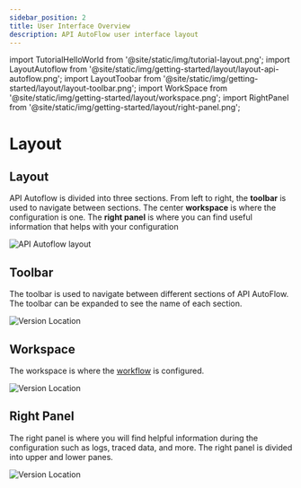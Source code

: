 ```yaml
---
sidebar_position: 2
title: User Interface Overview
description: API AutoFlow user interface layout
---
```


import TutorialHelloWorld from '@site/static/img/tutorial-layout.png';
import LayoutAutoflow from '@site/static/img/getting-started/layout/layout-api-autoflow.png';
import LayoutToobar from '@site/static/img/getting-started/layout/layout-toolbar.png';
import WorkSpace from '@site/static/img/getting-started/layout/workspace.png';
import RightPanel from '@site/static/img/getting-started/layout/right-panel.png';

# Layout

<!-- # Learn with Video Tutorial

<div class="videoBlock">
    <div class="videoLeft">
        <div class="videoWrapper">
            <a href="../../../Tutorial/#102-key-concept-installation-and-hello-world"><img src={TutorialHelloWorld} /></a>
        </div>
    </div>
    <div class="videoRight">
        <div class="videoText">
            <a href="../../../Tutorial/#103-product-layout-and-navigation"><h2><code>103</code> Layout and Navigation</h2></a>
            <p>Topics covered</p>
                <ul>
                    <li>Define API</li>
                    <li>Create a Server</li>
                </ul>
            <p>Duration:  3 mins</p>
        </div>
    </div>
    <div class="videoClearer"></div>
</div> -->

## Layout

API Autoflow is divided into three sections. From left to right, the **toolbar** is used to navigate between sections. The center **workspace** is where the configuration is one. The **right panel** is where you can find useful information that helps with your configuration

<!-- <div class="myResponsiveImg">
    <img src={LayoutAutoflow} alt="Version Location" class="myResponsiveImg"/>
</div> -->

![API Autoflow layout](@site/static/img/getting-started/layout/layout-api-autoflow.png)

<!-- ![API AutoFlow Lay out](layout_api_autoflow.png) -->

## Toolbar

The toolbar is used to navigate between different sections of API AutoFlow. The toolbar can be expanded to see the name of each section.

<div class="toolbarimg">
    <img src={LayoutToobar} alt="Version Location" class="myResponsiveImg"/>
</div>

## Workspace

The workspace is where the [workflow](@site/docs/Documentation/Guide/Workflow/Index.md) is configured.

<div class="myResponsiveImg">
    <img src={WorkSpace} alt="Version Location" class="myResponsiveImg"/>
</div>

## Right Panel

The right panel is where you will find helpful information during the configuration such as logs, traced data, and more. The right panel is divided into upper and lower panes.

<div class="myResponsiveImg">
    <img src={RightPanel} alt="Version Location" class="myResponsiveImg"/>
</div>
